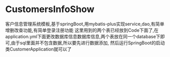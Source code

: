 # CustomersInfoShow
客户信息管理系统模板,基于springBoot,用mybatis-plus实现service,dao,有简单增删改查功能,有简单登录注册功能
这里用到的两个表已经放到Code下面了,在application.yml下面更改数据库信息数据库信息,两个表放在同一个database下即可,由于sql里面并不包含数据,所以要先进行数据添加,
然后运行SpringBoot的启动类CustomerApplication就可以了

